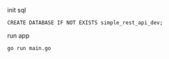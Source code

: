init sql
```
CREATE DATABASE IF NOT EXISTS simple_rest_api_dev;
```

run app
```
go run main.go
```
